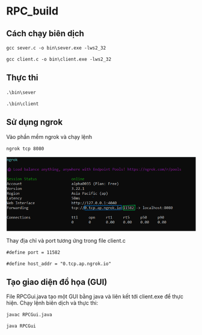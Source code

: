 # RPC_build
## Cách chạy biên dịch
```
gcc sever.c -o bin\sever.exe -lws2_32
```
```
gcc client.c -o bin\client.exe -lws2_32
```

## Thực thi
```
.\bin\sever
```
```
.\bin\client
```

## Sử dụng ngrok
Vào phần mềm ngrok và chạy lệnh
```
ngrok tcp 8080
```
![Hình ảnh sau khi chạy lệnh](image/using%20ngrok.png)

Thay địa chỉ và port tương ứng trong file client.c
```
#define port = 11582
```
```
#define host_addr = "0.tcp.ap.ngrok.io"
```
## Tạo giao diện đồ họa (GUI)
File RPCGui.java tạo một GUI bằng java và liên kết tới client.exe để thực hiện.
Chạy lệnh biên dịch và thực thi:
```
javac RPCGui.java
```
```
java RPCGui
```